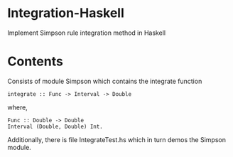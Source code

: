 # Integration-Haskell
Implement Simpson rule integration method in Haskell

# Contents
Consists of module Simpson which contains the integrate function

    integrate :: Func -> Interval -> Double

where,

    Func :: Double -> Double
    Interval (Double, Double) Int.

Additionally, there is file IntegrateTest.hs which in turn demos the Simpson module.
